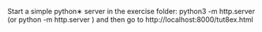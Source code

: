 Start a simple python∗
server in the exercise folder: python3 -m http.server  (or python -m http.server )
and then go to http://localhost:8000/tut8ex.html
